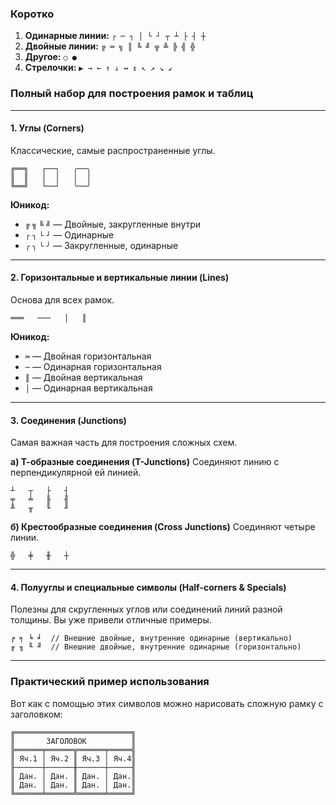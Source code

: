 ### Коротко

1.  **Одинарные линии:** `┌ ─ ┐ │ └ ┘ ┬ ┴ ├ ┤ ┼`
2.  **Двойные линии:** `╔ ═ ╗ ║ ╚ ╝ ╦ ╩ ╠ ╣ ╬`
3.  **Другое:** `○ ●`
4.  **Стрелочки:** `▶ → ← ↑ ↓ ↔ ↕ ↖ ↗ ↘ ↙`


### Полный набор для построения рамок и таблиц

---

#### 1. Углы (Corners)
Классические, самые распространенные углы.
```
╔══╗   ┌──┐   ╭──╮
║  ║   │  │   │  │
╚══╝   └──┘   ╰──╯
```
**Юникод:**
*   `╔` `╗` `╚` `╝` — Двойные, закругленные внутри
*   `┌` `┐` `└` `┘` — Одинарные
*   `╭` `╮` `╰` `╯` — Закругленные, одинарные

---

#### 2. Горизонтальные и вертикальные линии (Lines)
Основа для всех рамок.
```
═══   ───   │   ║
```
**Юникод:**
*   `═` — Двойная горизонтальная
*   `─` — Одинарная горизонтальная
*   `║` — Двойная вертикальная
*   `│` — Одинарная вертикальная

---

#### 3. Соединения (Junctions)
Самая важная часть для построения сложных схем.

**а) Т-образные соединения (T-Junctions)**
Соединяют линию с перпендикулярной ей линией.
```
┴   ┬   ├   ┤
╤   ╧   ╟   ╢
╨   ╥   ╙   ╜
```

**б) Крестообразные соединения (Cross Junctions)**
Соединяют четыре линии.
```
╬   ╪   ╫   ┼
```

---

#### 4. Полууглы и специальные символы (Half-corners & Specials)
Полезны для скругленных углов или соединений линий разной толщины. Вы уже привели отличные примеры.

```
╒ ╕ ╘ ╛  // Внешние двойные, внутренние одинарные (вертикально)
╓ ╖ ╙ ╜  // Внешние двойные, внутренние одинарные (горизонтально)
```

---

### Практический пример использования

Вот как с помощью этих символов можно нарисовать сложную рамку с заголовком:

```plaintext
╔══════════════════════════╗
║       ЗАГОЛОВОК          ║
╠══════╤══════╦══════╤═════╣
║ Яч.1 │ Яч.2 ║ Яч.3 │ Яч.4║
╟──────┼──────╫──────┼─────╢
║ Дан. │ Дан. ║ Дан. │ Дан.║
║ Дан. │ Дан. ║ Дан. │ Дан.║
╚══════╧══════╩══════╧═════╝
```
